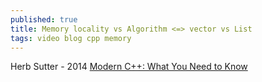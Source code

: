 ```yaml
---
published: true
title: Memory locality vs Algorithm <=> vector vs List
tags: video blog cpp memory
---
```

Herb Sutter - 2014
[Modern C++: What You Need to Know](https://channel9.msdn.com/Events/Build/2014/2-661)


